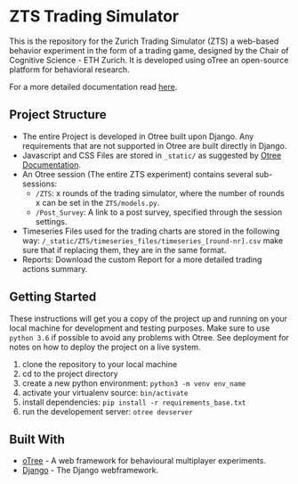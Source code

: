 # ZTS Trading Simulator
This is the repository for the Zurich Trading Simulator (ZTS) a web-based behavior experiment 
in the form of a trading game, designed by the Chair of Cognitive Science - ETH Zurich. 
It is developed using oTree an open-source platform for behavioral research.

For a more detailed documentation read [here](./documentation.pdf).

## Project Structure
- The entire Project is developed in Otree built upon Django. Any requirements that are not supported in Otree are built directly in Django.
- Javascript and CSS Files are stored in `_static/` as suggested by [Otree Documentation](https://otree.readthedocs.io/en/latest/).
- An Otree session (The entire ZTS experiment) contains several sub-sessions:
    - `/ZTS`: x rounds of the trading simulator, where the number of rounds x can be set in the `ZTS/models.py`.
    - `/Post_Survey`: A link to a post survey, specified through the session settings.  
- Timeseries Files used for the trading charts are stored in the following way: 
    `/_static/ZTS/timeseries_files/timeseries_[round-nr].csv` make sure that if replacing them, they are in the same format.
- Reports: Download the custom Report for a more detailed trading actions summary.

## Getting Started

These instructions will get you a copy of the project up and running on your local machine for development and testing purposes. 
Make sure to use `python 3.6` if possible to avoid any problems with Otree.
See deployment for notes on how to deploy the project on a live system. 

1. clone the repository to your local machine
2. cd to the project directory
3. create a new python environment: `python3 -m venv env_name`
4. activate your virtualenv source: `bin/activate`
5. install dependencies: `pip install -r requirements_base.txt`
6. run the developement server: `otree devserver`

## Built With

* [oTree](http://www.otree.org) - A web framework for behavioural multiplayer experiments.
* [Django](https://www.djangoproject.com/) - The Django webframework.



